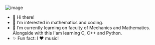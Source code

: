 ![image](https://github.com/DanyaFire/DanyaFire/assets/138053593/113e50a4-5fbe-45d6-b516-df68ad8d5ed9)
- 👋 Hi there!
- 👀 I’m interested in mathematics and coding.
- 🌱 I’m currently learning on faculty of Mechanics and Mathematics. Alongside with this I'am learning C, C++ and Python.
- ✨ Fun fact: I ❤ music!
<!---
DanyaFire/DanyaFire is a ✨ special ✨ repository because its `README.md` (this file) appears on your GitHub profile.
You can click the Preview link to take a look at your changes.
---> 
